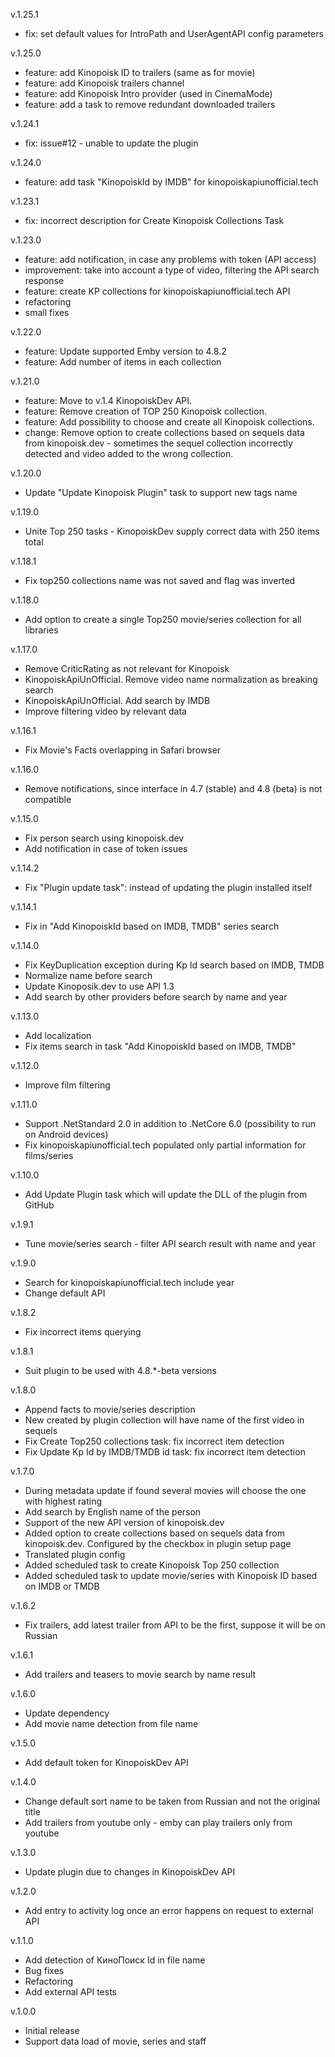 v.1.25.1
- fix: set default values for IntroPath and UserAgentAPI config parameters

v.1.25.0
- feature: add Kinopoisk ID to trailers (same as for movie)
- feature: add Kinopoisk trailers channel
- feature: add Kinopoisk Intro provider (used in CinemaMode)
- feature: add a task to remove redundant downloaded trailers

v.1.24.1
- fix: issue#12 - unable to update the plugin

v.1.24.0
- feature: add task "KinopoiskId by IMDB" for kinopoiskapiunofficial.tech

v.1.23.1
- fix: incorrect description for Create Kinopoisk Collections Task

v.1.23.0
- feature: add notification, in case any problems with token (API access)
- improvement: take into account a type of video, filtering the API search response
- feature: create KP collections for kinopoiskapiunofficial.tech API
- refactoring
- small fixes

v.1.22.0
- feature: Update supported Emby version to 4.8.2
- feature: Add number of items in each collection

v.1.21.0
- feature: Move to v.1.4 KinopoiskDev API.
- feature: Remove creation of TOP 250 Kinopoisk collection.
- feature: Add possibility to choose and create all Kinopoisk collections.
- change: Remove option to create collections based on sequels data from kinopoisk.dev - sometimes the sequel collection incorrectly detected and video added to the wrong collection.

v.1.20.0
- Update "Update Kinopoisk Plugin" task to support new tags name

v.1.19.0
- Unite Top 250 tasks - KinopoiskDev supply correct data with 250 items total

v.1.18.1
- Fix top250 collections name was not saved and flag was inverted

v.1.18.0
- Add option to create a single Top250 movie/series collection for all libraries

v.1.17.0
- Remove CriticRating as not relevant for Kinopoisk
- KinopoiskApiUnOfficial. Remove video name normalization as breaking search
- KinopoiskApiUnOfficial. Add search by IMDB
- Improve filtering video by relevant data

v.1.16.1
- Fix Movie's Facts overlapping in Safari browser

v.1.16.0
- Remove notifications, since interface in 4.7 (stable) and 4.8 (beta) is not compatible

v.1.15.0
- Fix person search using kinopoisk.dev
- Add notification in case of token issues

v.1.14.2
- Fix "Plugin update task": instead of updating the plugin installed itself

v.1.14.1
- Fix in "Add KinopoiskId based on IMDB, TMDB" series search

v.1.14.0
- Fix KeyDuplication exception during Kp Id search based on IMDB, TMDB
- Normalize name before search
- Update Kinoposik.dev to use API 1.3
- Add search by other providers before search by name and year

v.1.13.0
- Add localization
- Fix items search in task "Add KinopoiskId based on IMDB, TMDB"

v.1.12.0
- Improve film filtering

v.1.11.0
- Support .NetStandard 2.0 in addition to .NetCore 6.0 (possibility to run on Android devices)
- Fix kinopoiskapiunofficial.tech populated only partial information for films/series

v.1.10.0
- Add Update Plugin task which will update the DLL of the plugin from GitHub

v.1.9.1
- Tune movie/series search - filter API search result with name and year

v.1.9.0
- Search for kinopoiskapiunofficial.tech include year
- Change default API

v.1.8.2
- Fix incorrect items querying

v.1.8.1
- Suit plugin to be used with 4.8.*-beta versions

v.1.8.0
- Append facts to movie/series description
- New created by plugin collection will have name of the first video in sequels
- Fix Create Top250 collections task: fix incorrect item detection
- Fix Update Kp Id by IMDB/TMDB id task: fix incorrect item detection

v.1.7.0
- During metadata update if found several movies will choose the one with highest rating
- Add search by English name of the person
- Support of the new API version of kinopoisk.dev
- Added option to create collections based on sequels data from kinopoisk.dev. Configured by the checkbox in plugin setup page
- Translated plugin config
- Added scheduled task to create Kinopoisk Top 250 collection
- Added scheduled task to update movie/series with Kinopoisk ID based on IMDB or TMDB

v.1.6.2
- Fix trailers, add latest trailer from API to be the first, suppose it will be on Russian

v.1.6.1
- Add trailers and teasers to movie search by name result

v.1.6.0
- Update dependency
- Add movie name detection from file name

v.1.5.0
- Add default token for KinopoiskDev API

v.1.4.0
- Change default sort name to be taken from Russian and not the original title
- Add trailers from youtube only - emby can play trailers only from youtube

v.1.3.0
- Update plugin due to changes in KinopoiskDev API

v.1.2.0
- Add entry to activity log once an error happens on request to external API

v.1.1.0
- Add detection of КиноПоиск Id in file name
- Bug fixes
- Refactoring
- Add external API tests

v.1.0.0
- Initial release
- Support data load of movie, series and staff

